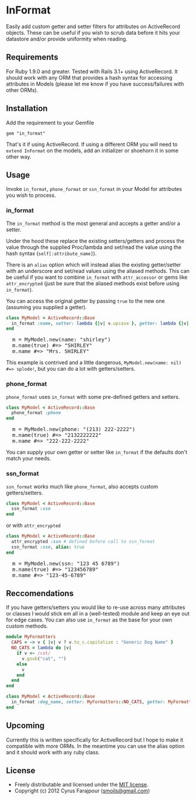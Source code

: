 # InFormat

Easily add custom getter and setter filters for attributes on ActiveRecord objects.  These can be useful if you wish to scrub data before it hits your datastore and/or provide uniformity when reading.

## Requirements

For Ruby 1.9.0 and greater. Tested with Rails 3.1+ using ActiveRecord.  It should work with any ORM that provides a hash syntax for accessing attributes in Models (please let me know if you have success/failures with other ORMs).

## Installation

Add the requirement to your Gemfile

`gem "in_format"`

That's it if using ActiveRecord.  If using a different ORM you will need to `extend InFormat` on the models, add an initializer or shoehorn it in some other way.

## Usage

Invoke `in_format`, `phone_format` or `ssn_format` in your Model for attributes you wish to process.

### in_format

The `in_format` method is the most general and accepts a getter and/or a setter.  

Under the hood these replace the existing setters/getters and process the value through the supplied Proc/lambda and set/read the value using the hash syntax (`self[:attribute_name]`).

There is an `alias` option which will instead alias the existing getter/setter with an underscore and set/read values using the aliased methods.  This can be useful if you want to combine `in_format` with `attr_accessor` or gems like `attr_encrypted` (just be sure that the aliased methods exist before using `in_format`).

You can access the original getter by passing `true` to the new one (assuming you supplied a getter).

```ruby
class MyModel < ActiveRecord::Base
  in_format :name, setter: lambda {|v| v.upcase }, getter: lambda {|v| "Mrs. #{v}"}
end
```

<pre>
  m = MyModel.new(name: "shirley")
  m.name(true) #=> "SHIRLEY"
  m.name #=> "Mrs. SHIRLEY"
</pre>

This example is contrived and a little dangerous, `MyModel.new(name: nil) #=> splode!`, but you can do a lot with getters/setters.

### phone_format

`phone_format` uses `in_format` with some pre-defined getters and setters.

```ruby
class MyModel < ActiveRecord::Base
  phone_format :phone
end
```

<pre>
  m = MyModel.new(phone: "(213) 222-2222")
  m.name(true) #=> "2132222222"
  m.name #=> "222-222-2222"
</pre>

You can supply your own getter or setter like `in_format` if the defaults don't match your needs.

### ssn_format

`ssn_format` works much like `phone_format`, also accepts custom getters/setters.

```ruby
class MyModel < ActiveRecord::Base
  ssn_format :ssn
end
```

or with `attr_encrypted`

```ruby
class MyModel < ActiveRecord::Base
  attr_encrypted :ssn # defined before call to ssn_format
  ssn_format :ssn, alias: true
end
```

<pre>
  m = MyModel.new(ssn: "123 45 6789")
  m.name(true) #=> "123456789"
  m.name #=> "123-45-6789"
</pre>

## Reccomendations

If you have getters/setters you would like to re-use across many attributes or classes I would stick em all in a (well-tested) module and keep an eye out for edge cases.  You can also use `in_format` as the base for your own custom methods.

```ruby
module MyFormatters
  CAPS = -> v { |v| v ? v.to_s.capitalize : "Generic Dog Name" }
  NO_CATS = lambda do |v|
    if v =~ /cat/
      v.gsub("cat", "")
    else
      v
    end
  end
end

class MyModel < ActiveRecord::Base
  in_format :dog_name, setter: MyFormatters::NO_CATS, getter: MyFormatters::CAPS
end
```

## Upcoming

Currently this is written specifically for ActiveRecord but I hope to make it compatible with more ORMs. In the meantime you can use the alias option and it should work with any ruby class.

## License

* Freely distributable and licensed under the [MIT license](http://cfarajpour.mit-license.org/license.html).
* Copyright (c) 2012 Cyrus Farajpour (smoils@gmail.com)